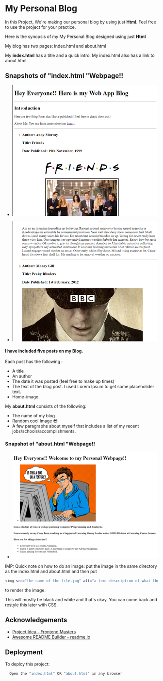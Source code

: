 
# My Personal Blog 

In this Project, We're making our personal blog by using just __Html__. 
Feel free to use the project for your practice. 

Here is the synopsis of my My Personal Blog designed using just __Html__

My blog has two pages: index.html and about.html

My __index.html__ has a title and a quick intro.
My index.html also has a link to about.html.


## Snapshots of "index.html "Webpage!!

- ![index.html](https://github.com/hamitsehjal/WebDev-v3/blob/main/Project_Blog/pics/blog_1.png?raw=true "Optional Title")

- ![index.html](https://github.com/hamitsehjal/WebDev-v3/blob/main/Project_Blog/pics/blog_2.png?raw=true "Optional Title")

#### I have included five posts on my Blog.

Each post has the following :
- A title
- An author
- The date it was posted (feel free to make up times)
- The text of the blog post. I used Lorem Ipsum to get some placeholider text.
- Home-image

My __about.html__ consists of the following:
- The name of my blog
- Random cool Image 😎
- A few paragraphs about myself that includes a list of my recent jobs/schools/accomplishments.

### Snapshot of "about.html "Webpage!!

- ![about.html](https://github.com/hamitsehjal/WebDev-v3/blob/main/Project_Blog/pics/blog_3.png?raw=true "Optional Title")


IMP: Quick note on how to do an image: put the image in the same directory as the index.html and about.html and then put 
```bash
<img src="the-name-of-the-file.jpg" alt="a text description of what the image is for sight-impaired folks" /> 
```
to render the image.

This will mostly be black and white and that's okay. You can come back and restyle this later with CSS.
## Acknowledgements

 - [Project Idea - Frontend Masters](https://btholt.github.io/complete-intro-to-web-dev-v3/)
 - [Awesome README Builder - readme.io](https://readme.so/editor)


## Deployment

To deploy this project:

```bash
  Open the "index.html" OR "about.html" in any browser
```


